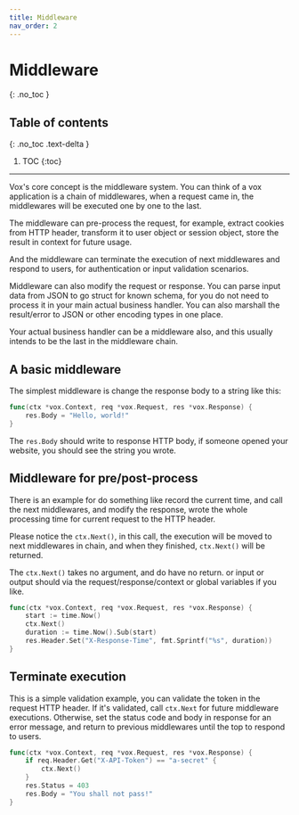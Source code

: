 ```yaml
---
title: Middleware
nav_order: 2
---
```


# Middleware
{: .no_toc }

## Table of contents
{: .no_toc .text-delta }

1. TOC
{:toc}

---

Vox's core concept is the middleware system. You can think of a vox application is a chain of middlewares, when a request came in, the middlewares will be executed one by one to the last.

The middleware can pre-process the request, for example, extract cookies from HTTP header, transform it to user object or session object, store the result in context for future usage.

And the middleware can terminate the execution of next middlewares and respond to users, for authentication or input validation scenarios.

Middleware can also modify the request or response. You can parse input data from JSON to go struct for known schema, for you do not need to process it in your main actual business handler. You can also marshall the result/error to JSON or other encoding types in one place.

Your actual business handler can be a middleware also, and this usually intends to be the last in the middleware chain.

## A basic middleware

The simplest middleware is change the response body to a string like this:

```go
func(ctx *vox.Context, req *vox.Request, res *vox.Response) {
    res.Body = "Hello, world!"
}
```

The `res.Body` should write to response HTTP body, if someone opened your website, you should see the string you wrote.

## Middleware for pre/post-process

There is an example for do something like record the current time, and call the next middlewares, and modify the response, wrote the whole processing time for current request to the HTTP header.

Please notice the `ctx.Next()`, in this call, the execution will be moved to next middlewares in chain, and when they finished, `ctx.Next()` will be returned.

The `ctx.Next()` takes no argument, and do have no return. or input or output should via the request/response/context or global variables if you like.

```go
func(ctx *vox.Context, req *vox.Request, res *vox.Response) {
    start := time.Now()
    ctx.Next()
    duration := time.Now().Sub(start)
    res.Header.Set("X-Response-Time", fmt.Sprintf("%s", duration))
}
```

## Terminate execution

This is a simple validation example, you can validate the token in the request HTTP header. If it's validated, call `ctx.Next` for future middleware executions. Otherwise, set the status code and body in response for an error message, and return to previous middlewares until the top to respond to users.

```go
func(ctx *vox.Context, req *vox.Request, res *vox.Response) {
    if req.Header.Get("X-API-Token") == "a-secret" {
        ctx.Next()
    }
    res.Status = 403
    res.Body = "You shall not pass!"
}
```
